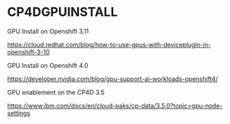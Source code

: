 # CP4DGPUINSTALL

GPU Install on Openshift 3.11

https://cloud.redhat.com/blog/how-to-use-gpus-with-deviceplugin-in-openshift-3-10

GPU Install on Openshift 4.0

https://developer.nvidia.com/blog/gpu-support-ai-workloads-openshift4/

GPU enablement on the CP4D 3.5

https://www.ibm.com/docs/en/cloud-paks/cp-data/3.5.0?topic=gpu-node-settings
